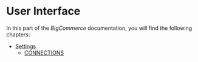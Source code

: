 # User Interface

In this part of the *BigCommerce* documentation, you will find the following chapters:

- [Settings](../UserInterface/01_Settings.md)
   - [CONNECTIONS](../UserInterface/01a_Connections.md)


